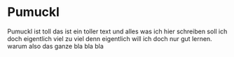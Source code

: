 # Pumuckl 

Pumuckl ist toll das ist ein toller text 
und alles was ich hier schreiben soll ich doch eigentlich viel zu viel
denn eigentlich will ich doch nur gut lernen.
warum also das ganze bla bla bla
